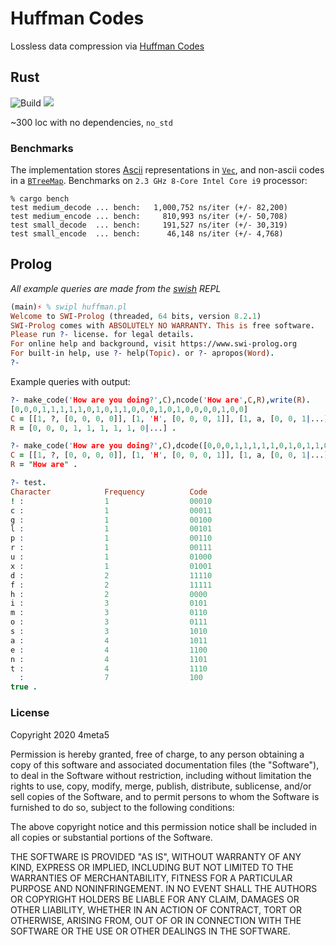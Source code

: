# Huffman Codes

Lossless data compression via [Huffman Codes](https://en.wikipedia.org/wiki/Huffman_coding)

## Rust

![Build](https://github.com/4meta5/huffman-codec/workflows/Build/badge.svg)
[![](https://meritbadge.herokuapp.com/huffman-codec)](https://crates.io/crates/huffman-codec)

~300 loc with no dependencies, `no_std`

### Benchmarks

The implementation stores [Ascii](https://www.asciitable.com/) representations in [`Vec`](https://doc.rust-lang.org/alloc/vec/struct.Vec.html), and non-ascii codes in a [`BTreeMap`](https://doc.rust-lang.org/alloc/collections/btree_map/struct.BTreeMap.html). Benchmarks on `2.3 GHz 8-Core Intel Core i9` processor:

```
% cargo bench
test medium_decode ... bench:   1,000,752 ns/iter (+/- 82,200)
test medium_encode ... bench:     810,993 ns/iter (+/- 50,708)
test small_decode  ... bench:     191,527 ns/iter (+/- 30,319)
test small_encode  ... bench:      46,148 ns/iter (+/- 4,768)
```

## Prolog

*All example queries are made from the [swish](https://www.swi-prolog.org/Download.html) REPL*

```prolog
(main)⚡ % swipl huffman.pl
Welcome to SWI-Prolog (threaded, 64 bits, version 8.2.1)
SWI-Prolog comes with ABSOLUTELY NO WARRANTY. This is free software.
Please run ?- license. for legal details.
For online help and background, visit https://www.swi-prolog.org
For built-in help, use ?- help(Topic). or ?- apropos(Word).
?- 
```

Example queries with output:
```prolog
?- make_code('How are you doing?',C),ncode('How are',C,R),write(R).
[0,0,0,1,1,1,1,1,0,1,0,1,1,0,0,0,1,0,1,0,0,0,0,1,0,0]
C = [[1, ?, [0, 0, 0, 0]], [1, 'H', [0, 0, 0, 1]], [1, a, [0, 0, 1|...]], [1, d, [0, 0|...]], [1, e, [0|...]], [1, g, [...|...]], [1, i|...], [1|...], [...|...]|...],
R = [0, 0, 0, 1, 1, 1, 1, 1, 0|...] .

?- make_code('How are you doing?',C),dcode([0,0,0,1,1,1,1,1,0,1,0,1,1,0,0,0,1,0,1,0,0,0,0,1,0,0],C,R).
C = [[1, ?, [0, 0, 0, 0]], [1, 'H', [0, 0, 0, 1]], [1, a, [0, 0, 1|...]], [1, d, [0, 0|...]], [1, e, [0|...]], [1, g, [...|...]], [1, i|...], [1|...], [...|...]|...],
R = "How are" .

?- test.
Character            Frequency          Code
! :                  1                  00010
c :                  1                  00011
g :                  1                  00100
l :                  1                  00101
p :                  1                  00110
r :                  1                  00111
u :                  1                  01000
x :                  1                  01001
d :                  2                  11110
f :                  2                  11111
h :                  2                  0000
i :                  3                  0101
m :                  3                  0110
o :                  3                  0111
s :                  3                  1010
a :                  4                  1011
e :                  4                  1100
n :                  4                  1101
t :                  4                  1110
  :                  7                  100
true .
```

### License

Copyright 2020 4meta5

Permission is hereby granted, free of charge, to any person obtaining a copy of
this software and associated documentation files (the "Software"), to deal in
the Software without restriction, including without limitation the rights to
use, copy, modify, merge, publish, distribute, sublicense, and/or sell copies
of the Software, and to permit persons to whom the Software is furnished to do
so, subject to the following conditions:

The above copyright notice and this permission notice shall be included in all
copies or substantial portions of the Software.

THE SOFTWARE IS PROVIDED "AS IS", WITHOUT WARRANTY OF ANY KIND, EXPRESS OR
IMPLIED, INCLUDING BUT NOT LIMITED TO THE WARRANTIES OF MERCHANTABILITY,
FITNESS FOR A PARTICULAR PURPOSE AND NONINFRINGEMENT. IN NO EVENT SHALL THE
AUTHORS OR COPYRIGHT HOLDERS BE LIABLE FOR ANY CLAIM, DAMAGES OR OTHER
LIABILITY, WHETHER IN AN ACTION OF CONTRACT, TORT OR OTHERWISE, ARISING FROM,
OUT OF OR IN CONNECTION WITH THE SOFTWARE OR THE USE OR OTHER DEALINGS IN THE
SOFTWARE.